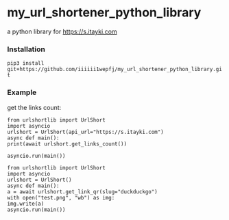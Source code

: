 # my_url_shortener_python_library
a python library for https://s.itayki.com

### Installation
 ```pip3 install git+https://github.com/iiiiii1wepfj/my_url_shortener_python_library.git```

### Example
get the links count:
   ```
from urlshortlib import UrlShort
import asyncio
urlshort = UrlShort(api_url="https://s.itayki.com")
async def main():
 print(await urlshort.get_links_count())

asyncio.run(main())
   ```

   ```
from urlshortlib import UrlShort
import asyncio
urlshort = UrlShort()
async def main():
 a = await urlshort.get_link_qr(slug="duckduckgo")
 with open("test.png", "wb") as img:
  img.write(a)
asyncio.run(main())
   ```
